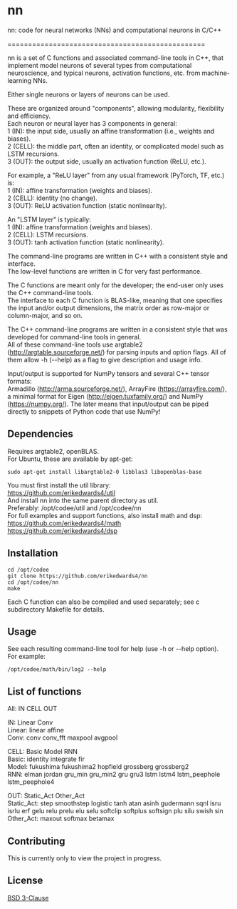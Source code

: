 # nn

nn: code for neural networks (NNs) and computational neurons in C/C++

================================================

nn is a set of C functions and associated command-line tools in C++,
that implement model neurons of several types from computational neuroscience,
and typical neurons, activation functions, etc. from machine-learning NNs.

Either single neurons or layers of neurons can be used.

These are organized around "components", allowing modularity, flexibility and efficiency.  
Each neuron or neural layer has 3 components in general:  
1 (IN): the input side, usually an affine transformation (i.e., weights and biases).  
2 (CELL): the middle part, often an identity, or complicated model such as LSTM recursions.  
3 (OUT): the output side, usually an activation function (ReLU, etc.).  

For example, a "ReLU layer" from any usual framework (PyTorch, TF, etc.) is:  
1 (IN): affine transformation (weights and biases).  
2 (CELL): identity (no change).  
3 (OUT): ReLU activation function (static nonlinearity).  

An "LSTM layer" is typically:  
1 (IN): affine transformation (weights and biases).  
2 (CELL): LSTM recursions.  
3 (OUT): tanh activation function (static nonlinearity).  

The command-line programs are written in C++ with a consistent style and interface.  
The low-level functions are written in C for very fast performance.  

The C functions are meant only for the developer; the end-user only uses the C++ command-line tools.  
The interface to each C function is BLAS-like, meaning that one specifies the input and/or output dimensions,
the matrix order as row-major or column-major, and so on.  

The C++ command-line programs are written in a consistent style that was developed for command-line tools in general.  
All of these command-line tools use argtable2 (http://argtable.sourceforge.net/) for parsing
inputs and option flags. All of them allow -h (--help) as a flag to give description and usage info.  

Input/output is supported for NumPy tensors and several C++ tensor formats:  
Armadillo (http://arma.sourceforge.net/), ArrayFire (https://arrayfire.com/), a minimal format
for Eigen (http://eigen.tuxfamily.org/) and NumPy (https://numpy.org/).
The later means that input/output can be piped directly to snippets of Python code that use NumPy!


## Dependencies
Requires argtable2, openBLAS.  
For Ubuntu, these are available by apt-get:  
```
sudo apt-get install libargtable2-0 libblas3 libopenblas-base
```

You must first install the util library:  
https://github.com/erikedwards4/util  
And install nn into the same parent directory as util.  
Preferably: /opt/codee/util and /opt/codee/nn  
For full examples and support functions, also install math and dsp:  
https://github.com/erikedwards4/math  
https://github.com/erikedwards4/dsp  



## Installation
```
cd /opt/codee
git clone https://github.com/erikedwards4/nn
cd /opt/codee/nn
make
```

Each C function can also be compiled and used separately; see c subdirectory Makefile for details.  


## Usage
See each resulting command-line tool for help (use -h or --help option).  
For example:  
```
/opt/codee/math/bin/log2 --help
```


## List of functions
All: IN CELL OUT  

IN: Linear Conv  
Linear: linear affine  
Conv: conv conv_fft maxpool avgpool  

CELL: Basic Model RNN  
Basic: identity integrate fir  
Model: fukushima fukushima2 hopfield grossberg grossberg2  
RNN: elman jordan gru_min gru_min2 gru gru3 lstm lstm4 lstm_peephole lstm_peephole4  

OUT: Static_Act Other_Act  
Static_Act: step smoothstep logistic tanh atan asinh gudermann sqnl isru isrlu erf gelu relu prelu elu selu softclip softplus softsign plu silu swish sin  
Other_Act: maxout softmax betamax  


## Contributing
This is currently only to view the project in progress.


## License
[BSD 3-Clause](https://choosealicense.com/licenses/bsd-3-clause/)
